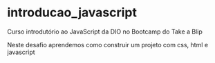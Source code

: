 # introducao_javascript
Curso introdutório ao JavaScript da DIO no Bootcamp do Take a Blip

Neste desafio aprendemos como construir um projeto com css, html e javascript

